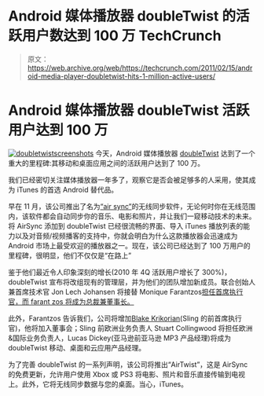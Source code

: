 # Android 媒体播放器 doubleTwist 的活跃用户数达到 100 万 TechCrunch

> 原文：<https://web.archive.org/web/https://techcrunch.com/2011/02/15/android-media-player-doubletwist-hits-1-million-active-users/>

# Android 媒体播放器 doubleTwist 活跃用户达到 100 万

[![](img/61d4cfd0df38f8c291495a0fd6b18213.png "doubletwistscreenshots")](https://web.archive.org/web/20221208025257/https://beta.techcrunch.com/wp-content/uploads/2011/02/doubletwistscreenshots.png) 今天，Android 媒体播放器 [doubleTwist](https://web.archive.org/web/20221208025257/http://www.doubletwist.com/) 达到了一个重大的里程碑:其移动和桌面应用之间的活跃用户达到了 100 万。

我们已经密切关注媒体播放器一年多了，观察它是否会被足够多的人采用，使其成为 iTunes 的首选 Android 替代品。

早在 11 月，该公司推出了名为[“air sync”](https://web.archive.org/web/20221208025257/http://www.doubletwist.com/airsync/)的无线同步软件，无论何时你在无线范围内，该软件都会自动同步你的音乐、电影和照片，并让我们一窥移动技术的未来。将 AirSync 添加到 doubleTwist 已经很流畅的界面、导入 iTunes 播放列表的能力以及对音频/视频播客的支持中，你就会明白为什么这款播放器会迅速成为 Android 市场上最受欢迎的播放器之一。现在，该公司已经达到了 100 万用户的里程碑，很明显，他们不仅仅是“在路上”

鉴于他们最近令人印象深刻的增长(2010 年 4Q 活跃用户增长了 300%)，doubleTwist 宣布将改组现有的管理层，并为他们的团队增加新成员。联合创始人兼首席技术官 Jon Lech Johansen 将接替 Monique Farantzos[担任首席执行官，而 farant zos 将成为总裁兼董事长。](https://web.archive.org/web/20221208025257/http://www.crunchbase.com/person/monique-farantos)

此外，Farantzos 告诉我们，公司将增加[Blake Krikorian](https://web.archive.org/web/20221208025257/http://www.crunchbase.com/person/blake-krikorian)(Sling 的前首席执行官)，他将加入董事会；Sling 前欧洲业务负责人 Stuart Collingwood 将担任欧洲&国际业务负责人，Lucas Dickey(亚马逊前亚马逊 MP3 产品经理)将成为 doubleTwist 移动、桌面和云应用产品经理。

为了完善 doubleTwist 的一系列声明，该公司将推出“AirTwist”，这是 AirSync 的免费更新，允许用户使用 Xbox 或 PS3 将电影、照片和音乐直接传输到电视上。此外，它将无线同步数据与您的桌面。当心，iTunes。
